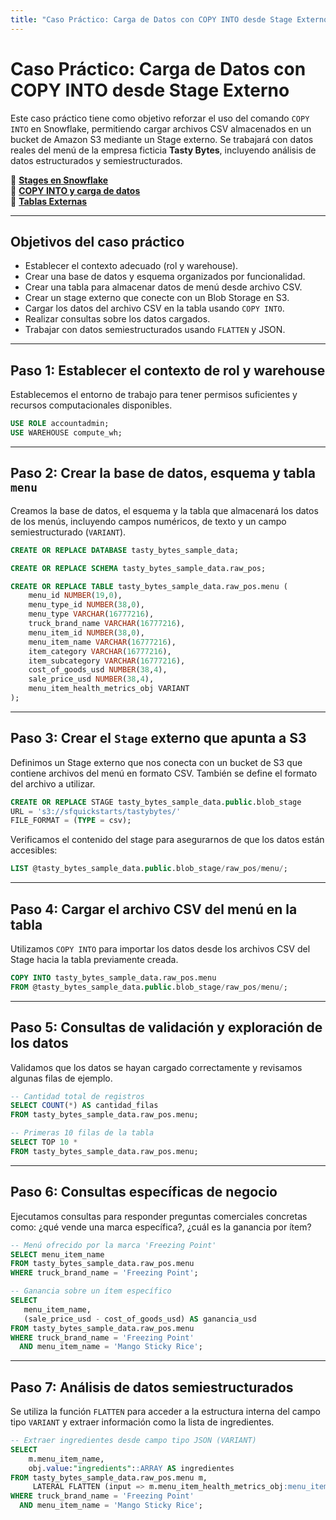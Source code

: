 ```yaml
---
title: "Caso Práctico: Carga de Datos con COPY INTO desde Stage Externo"
---
```


# Caso Práctico: Carga de Datos con COPY INTO desde Stage Externo

Este caso práctico tiene como objetivo reforzar el uso del comando `COPY INTO` en Snowflake, permitiendo cargar archivos CSV almacenados en un bucket de Amazon S3 mediante un Stage externo. Se trabajará con datos reales del menú de la empresa ficticia **Tasty Bytes**, incluyendo análisis de datos estructurados y semiestructurados.

📄 **[Stages en Snowflake](02_snowflake_objetos_seguros.md#stages-en-snowflake)**  
📄 **[COPY INTO y carga de datos](02_snowflake_objetos_seguros.md#copy-into)**  
📄 **[Tablas Externas](02_snowflake_objetos_seguros.md#tablas-externas)**

---

## Objetivos del caso práctico

- Establecer el contexto adecuado (rol y warehouse).
- Crear una base de datos y esquema organizados por funcionalidad.
- Crear una tabla para almacenar datos de menú desde archivo CSV.
- Crear un stage externo que conecte con un Blob Storage en S3.
- Cargar los datos del archivo CSV en la tabla usando `COPY INTO`.
- Realizar consultas sobre los datos cargados.
- Trabajar con datos semiestructurados usando `FLATTEN` y JSON.

---

## Paso 1: Establecer el contexto de rol y warehouse

Establecemos el entorno de trabajo para tener permisos suficientes y recursos computacionales disponibles.

```sql
USE ROLE accountadmin;
USE WAREHOUSE compute_wh;
```

---

## Paso 2: Crear la base de datos, esquema y tabla `menu`

Creamos la base de datos, el esquema y la tabla que almacenará los datos de los menús, incluyendo campos numéricos, de texto y un campo semiestructurado (`VARIANT`).

```sql
CREATE OR REPLACE DATABASE tasty_bytes_sample_data;

CREATE OR REPLACE SCHEMA tasty_bytes_sample_data.raw_pos;

CREATE OR REPLACE TABLE tasty_bytes_sample_data.raw_pos.menu (
    menu_id NUMBER(19,0),
    menu_type_id NUMBER(38,0),
    menu_type VARCHAR(16777216),
    truck_brand_name VARCHAR(16777216),
    menu_item_id NUMBER(38,0),
    menu_item_name VARCHAR(16777216),
    item_category VARCHAR(16777216),
    item_subcategory VARCHAR(16777216),
    cost_of_goods_usd NUMBER(38,4),
    sale_price_usd NUMBER(38,4),
    menu_item_health_metrics_obj VARIANT
);
```

---

## Paso 3: Crear el `Stage` externo que apunta a S3

Definimos un Stage externo que nos conecta con un bucket de S3 que contiene archivos del menú en formato CSV. También se define el formato del archivo a utilizar.

```sql
CREATE OR REPLACE STAGE tasty_bytes_sample_data.public.blob_stage
URL = 's3://sfquickstarts/tastybytes/'
FILE_FORMAT = (TYPE = csv);
```

Verificamos el contenido del stage para asegurarnos de que los datos están accesibles:

```sql
LIST @tasty_bytes_sample_data.public.blob_stage/raw_pos/menu/;
```

---

## Paso 4: Cargar el archivo CSV del menú en la tabla

Utilizamos `COPY INTO` para importar los datos desde los archivos CSV del Stage hacia la tabla previamente creada.

```sql
COPY INTO tasty_bytes_sample_data.raw_pos.menu
FROM @tasty_bytes_sample_data.public.blob_stage/raw_pos/menu/;
```

---

## Paso 5: Consultas de validación y exploración de los datos

Validamos que los datos se hayan cargado correctamente y revisamos algunas filas de ejemplo.

```sql
-- Cantidad total de registros
SELECT COUNT(*) AS cantidad_filas 
FROM tasty_bytes_sample_data.raw_pos.menu;

-- Primeras 10 filas de la tabla
SELECT TOP 10 * 
FROM tasty_bytes_sample_data.raw_pos.menu;
```

---

## Paso 6: Consultas específicas de negocio

Ejecutamos consultas para responder preguntas comerciales concretas como: ¿qué vende una marca específica?, ¿cuál es la ganancia por ítem?

```sql
-- Menú ofrecido por la marca 'Freezing Point'
SELECT menu_item_name
FROM tasty_bytes_sample_data.raw_pos.menu
WHERE truck_brand_name = 'Freezing Point';

-- Ganancia sobre un ítem específico
SELECT 
   menu_item_name,
   (sale_price_usd - cost_of_goods_usd) AS ganancia_usd
FROM tasty_bytes_sample_data.raw_pos.menu
WHERE truck_brand_name = 'Freezing Point'
  AND menu_item_name = 'Mango Sticky Rice';
```

---

## Paso 7: Análisis de datos semiestructurados

Se utiliza la función `FLATTEN` para acceder a la estructura interna del campo tipo `VARIANT` y extraer información como la lista de ingredientes.

```sql
-- Extraer ingredientes desde campo tipo JSON (VARIANT)
SELECT 
    m.menu_item_name,
    obj.value:"ingredients"::ARRAY AS ingredientes
FROM tasty_bytes_sample_data.raw_pos.menu m,
     LATERAL FLATTEN (input => m.menu_item_health_metrics_obj:menu_item_health_metrics) obj
WHERE truck_brand_name = 'Freezing Point'
  AND menu_item_name = 'Mango Sticky Rice';
```
